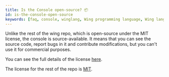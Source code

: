 ```yaml
---
title: Is the Console open-source? 📦
id: is-the-console-open-source
keywords: [faq, console, winglang, Wing programming language, Wing language, open-source, source-available]
---
```


Unlike the rest of the wing repo, which is open-source under the MIT license, the console is source-available.
It means that you can see the source code, report bugs in it and contribute modifications, but you can't use it for commercial purposes.

You can see the full details of the license [here](https://github.com/winglang/wing/blob/main/apps/wing-console/LICENSE.md).

The license for the rest of the repo is [MIT](https://github.com/winglang/wing/blob/main/LICENSE.md).


